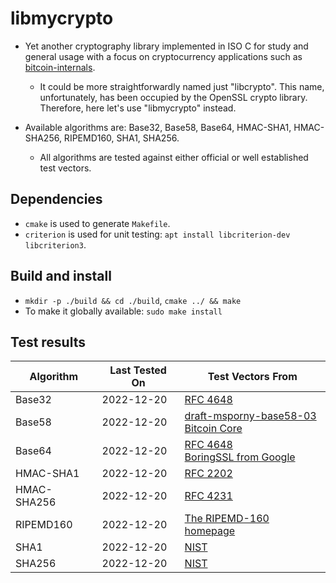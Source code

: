 # libmycrypto

* Yet another cryptography library implemented in ISO C for study and general usage with a focus
on cryptocurrency applications such as [bitcoin-internals](https://github.com/alex-lt-kong/bitcoin-internals).
  * It could be more straightforwardly named just "libcrypto". This name, unfortunately, has been occupied by
    the OpenSSL crypto library. Therefore, here let's use "libmycrypto" instead.

* Available algorithms are: Base32, Base58, Base64, HMAC-SHA1, HMAC-SHA256, RIPEMD160, SHA1, SHA256.
  * All algorithms are tested against either official or well established test vectors.


## Dependencies

* `cmake` is used to generate `Makefile`.
* `criterion` is used for unit testing: `apt install libcriterion-dev libcriterion3`.

## Build and install

* `mkdir -p ./build && cd ./build`, `cmake ../ && make`
* To make it globally available: `sudo make install`

## Test results

| Algorithm     | Last Tested On  | Test Vectors From|
| ------------- | -------------   | ------------- |
| Base32        | 2022-12-20      | [RFC 4648](https://datatracker.ietf.org/doc/html/rfc4648#section-10)|
| Base58        | 2022-12-20      | [draft-msporny-base58-03](https://datatracker.ietf.org/doc/html/draft-msporny-base58-03#section-5)<br />[Bitcoin Core](https://github.com/bitcoin/bitcoin/blob/master/src/test/data/base58_encode_decode.json)|
| Base64        | 2022-12-20      | [RFC 4648](https://datatracker.ietf.org/doc/html/rfc4648#section-10)<br />[BoringSSL from Google](https://boringssl.googlesource.com/boringssl/+/master/crypto/base64/base64_test.cc)
| HMAC-SHA1     | 2022-12-20      | [RFC 2202](https://datatracker.ietf.org/doc/html/rfc2202)|
| HMAC-SHA256   | 2022-12-20      | [RFC 4231](https://datatracker.ietf.org/doc/html/rfc4231)|
| RIPEMD160     | 2022-12-20      | [The RIPEMD-160 homepage](https://homes.esat.kuleuven.be/~bosselae/ripemd160.html)|
| SHA1          | 2022-12-20      | [NIST](https://csrc.nist.gov/Projects/Cryptographic-Algorithm-Validation-Program/Secure-Hashing)|
| SHA256        | 2022-12-20      | [NIST](https://csrc.nist.gov/Projects/Cryptographic-Algorithm-Validation-Program/Secure-Hashing)|
